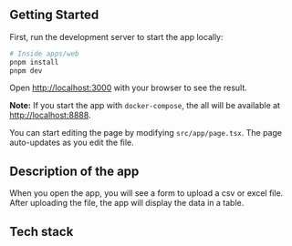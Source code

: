 ## Getting Started

First, run the development server to start the app locally:

```sh
# Inside apps/web
pnpm install
pnpm dev
```

Open [http://localhost:3000](http://localhost:3000) with your browser to see the result.

**Note:** If you start the app with `docker-compose`, the all will be available at [http://localhost:8888](http://localhost:9999).

You can start editing the page by modifying `src/app/page.tsx`. The page auto-updates as you edit the file.

## Description of the app

When you open the app, you will see a form to upload a csv or excel file.
After uploading the file, the app will display the data in a table.

## Tech stack
